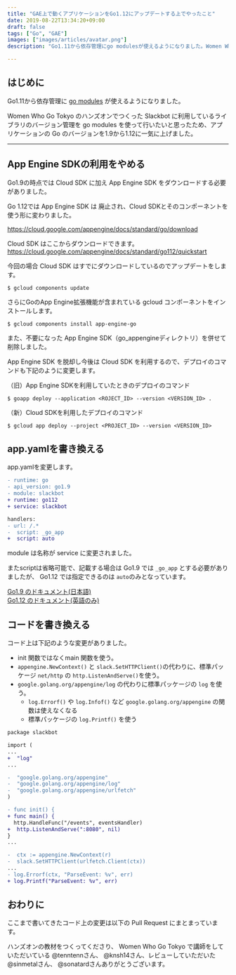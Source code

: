 ```yaml
---
title: "GAE上で動くアプリケーションをGo1.12にアップデートする上でやったこと"
date: 2019-08-22T13:34:20+09:00
draft: false
tags: ["Go", "GAE"]
images: ["images/articles/avatar.png"]
description: "Go1.11から依存管理にgo modulesが使えるようになりました。Women Who Go TokyoのハンズオンでつくったSlackbotに利用しているライブラリのバージョン管理をgo modulesを使って行いたいと思ったため、アプリケーションのGoのバージョンを1.9から1.12に一気に上げたときの記録です。"

---
```

## はじめに
Go1.11から依存管理に [go modules](https://blog.golang.org/using-go-modules) が使えるようになりました。

Women Who Go Tokyo のハンズオンでつくった Slackbot に利用しているライブラリのバージョン管理を go modules を使って行いたいと思ったため、アプリケーションの Go のバージョンを1.9から1.12に一気に上げました。

***

## App Engine SDKの利用をやめる

Go1.9の時点では Cloud SDK に加え App Engine SDK をダウンロードする必要がありました。

Go 1.12では App Engine SDK は 廃止され、Cloud SDKとそのコンポーネントを使う形に変わりました。

https://cloud.google.com/appengine/docs/standard/go/download


Cloud SDK はここからダウンロードできます。
https://cloud.google.com/appengine/docs/standard/go112/quickstart

今回の場合 Cloud SDK はすでにダウンロードしているのでアップデートをします。
```
$ gcloud components update
```
さらにGoのApp Engine拡張機能が含まれている gcloud コンポーネントをインストールします。
```
$ gcloud components install app-engine-go
```

また、不要になった App Engine SDK（go_appengineディレクトリ）を併せて削除しました。

App Engine SDK を脱却し今後は Cloud SDK を利用するので、デプロイのコマンドも下記のように変更します。


（旧）App Engine SDKを利用していたときのデプロイのコマンド
```
$ goapp deploy --application <ROJECT_ID> --version <VERSION_ID> .
```

（新）Cloud SDKを利用したデプロイのコマンド
```
$ gcloud app deploy --project <PROJECT_ID> --version <VERSION_ID>
```

## app.yamlを書き換える

app.yamlを変更します。

```diff
- runtime: go
- api_version: go1.9
- module: slackbot
+ runtime: go112
+ service: slackbot

handlers:
- url: /.*
-  script: _go_app
+  script: auto
```

module は名称が service に変更されました。

またscriptは省略可能で、記載する場合は Go1.9 では `_go_app` とする必要がありましたが、 Go1.12 では指定できるのは `auto`のみとなっています。

[Go1.9 のドキュメント(日本語)](https://cloud.google.com/appengine/docs/standard/go/config/appref?hl=ja)<br>
[Go1.12 のドキュメント(英語のみ)](https://cloud.google.com/appengine/docs/standard/go112/config/appref?hl=ja)

## コードを書き換える
コード上は下記のような変更がありました。

- init 関数ではなくmain 関数を使う。
- `appengine.NewContext()` と `slack.SetHTTPClient()`の代わりに、標準パッケージ `net/http` の `http.ListenAndServe()`を使う。
- `google.golang.org/appengine/log` の代わりに標準パッケージの `log` を使う。
  - `log.Errorf()` や `log.Infof()` など `google.golang.org/appengine` の関数は使えなくなる
  - 標準パッケージの `log.Printf()` を使う

```diff
package slackbot

import (
...
+  "log"
...

-  "google.golang.org/appengine"
-  "google.golang.org/appengine/log"
-  "google.golang.org/appengine/urlfetch"
)

- func init() {
+ func main() {
  http.HandleFunc("/events", eventsHandler)
+  http.ListenAndServe(":8080", nil)
}
...

-  ctx := appengine.NewContext(r)
-  slack.SetHTTPClient(urlfetch.Client(ctx))
...
- log.Errorf(ctx, "ParseEvent: %v", err)
+ log.Printf("ParseEvent: %v", err)
```

## おわりに
ここまで書いてきたコード上の変更は以下の Pull Request にまとまっています。

ハンズオンの教材をつくってくださり、 Women Who Go Tokyo で講師をしていただいている @tenntennさん、 @knsh14さん、レビューしていただいた @sinmetalさん、 @sonatardさんありがとうございます。

<div class="iframely-embed"><div class="iframely-responsive" style="height: 140px; padding-bottom: 0;"><a href="https://github.com/tenntenn/gohandson/pull/33" data-iframely-url="//cdn.iframe.ly/thL9KMz"></a></div></div><script async src="//cdn.iframe.ly/embed.js" charset="utf-8"></script>

